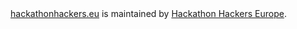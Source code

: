 <span class="site-footer-owner">
    <a href="https://github.com/hheu/hheu.github.io">hackathonhackers.eu</a>
    is maintained by
    <a href="https://github.com/hheu/">Hackathon Hackers Europe</a>.
</span>
<span class="site-footer-credits">

</span>
